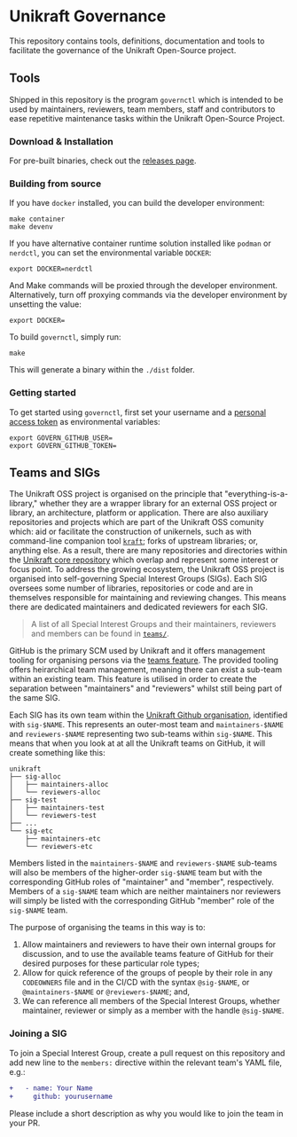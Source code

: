# Unikraft Governance

This repository contains tools, definitions, documentation and tools to facilitate the governance of the Unikraft Open-Source project.

## Tools

Shipped in this repository is the program `governctl` which is intended to be used by maintainers, reviewers, team members, staff and contributors to ease repetitive maintenance tasks within the Unikraft Open-Source Project.

### Download & Installation

For pre-built binaries, check out the [releases page](https://github.com/unikraft/kraftkit/releases/latest).

### Building from source

If you have `docker` installed, you can build the developer environment:

```
make container
make devenv
```

If you have alternative container runtime solution installed like `podman` or `nerdctl`, you can set the environmental variable `DOCKER`:

```
export DOCKER=nerdctl
```

And Make commands will be proxied through the developer environment.
Alternatively, turn off proxying commands via the developer environment by unsetting the value:

```
export DOCKER=
```

To build `governctl`, simply run:

```
make
```

This will generate a binary within the `./dist` folder.


### Getting started

To get started using `governctl`, first set your username and a [personal access token](https://github.com/settings/tokens/news) as environmental variables:

```
export GOVERN_GITHUB_USER=
export GOVERN_GITHUB_TOKEN=
```


## Teams and SIGs

The Unikraft OSS project is organised on the principle that "everything-is-a-library," whether they are a wrapper library for an external OSS project or library, an architecture, platform or application.
There are also auxiliary repositories and projects which are part of the Unikraft OSS comunity which: aid or facilitate the construction of unikernels, such as with command-line companion tool [`kraft`](https://github.com/unikraft/kraft); forks of upstream libraries; or, anything else.
As a result, there are many repositories and directories within the [Unikraft core repository](https://github.com/unikraft/unikraft) which overlap and represent some interest or focus point.
To address the growing ecosystem, the Unikraft OSS project is organised into self-governing Special Interest Groups (SIGs).
Each SIG oversees some number of libraries, repositories or code and are in themselves responsible for maintaining and reviewing changes.
This means there are dedicated maintainers and dedicated reviewers for each SIG.

 > A list of all Special Interest Groups and their maintainers, reviewers and members can be found in [`teams/`](https://github.com/unikraft/governance/tree/main/teams).

GitHub is the primary SCM used by Unikraft and it offers management tooling for organising persons via the [teams feature](https://docs.github.com/en/organizations/organizing-members-into-teams/about-teams).
The provided tooling offers heirarchical team management, meaning there can exist a sub-team within an existing team.
This feature is utilised in order to create the separation between "maintainers" and "reviewers" whilst still being part of the same SIG.

Each SIG has its own team within the [Unikraft Github organisation](https://github.com/unikraft), identified with `sig-$NAME`.
This represents an outer-most team and `maintainers-$NAME` and `reviewers-$NAME` representing two sub-teams within `sig-$NAME`.
This means that when you look at at all the Unikraft teams on GitHub, it will create something like this:

```
unikraft
├── sig-alloc
│   ├── maintainers-alloc
│   └── reviewers-alloc
├── sig-test
│   ├── maintainers-test
│   └── reviewers-test
├── ...
└── sig-etc
    ├── maintainers-etc
    └── reviewers-etc
```

Members listed in the `maintainers-$NAME` and `reviewers-$NAME` sub-teams will also be members of the higher-order `sig-$NAME` team but with the corresponding GitHub roles of "maintainer" and "member", respectively.
Members of a `sig-$NAME` team which are neither maintainers nor reviewers will simply be listed with the corresponding GitHub "member" role of the `sig-$NAME` team.

The purpose of organising the teams in this way is to:

1. Allow maintainers and reviewers to have their own internal groups for discussion, and to use the available teams feature of GitHub for their desired purposes for these particular role types;
2. Allow for quick reference of the groups of people by their role in any `CODEOWNERS` file and in the CI/CD with the syntax `@sig-$NAME`, or `@maintainers-$NAME` or `@reviewers-$NAME`; and,
3. We can reference all members of the Special Interest Groups, whether maintainer, reviewer or simply as a member with the handle `@sig-$NAME`.

### Joining a SIG

To join a Special Interest Group, create a pull request on this repository and add new line to the `members:` directive within the relevant team's YAML file, e.g.:

```diff
+   - name: Your Name
+     github: yourusername
```

Please include a short description as why you would like to join the team in your PR.
